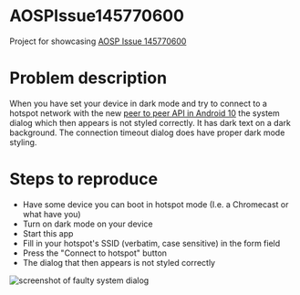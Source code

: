 # AOSPIssue145770600
Project for showcasing [AOSP Issue 145770600](https://issuetracker.google.com/issues/145770600)

# Problem description
When you have set your device in dark mode and try to connect to a hotspot network with the new 
[peer to peer API in Android 10](https://developer.android.com/guide/topics/connectivity/wifi-bootstrap)
the system dialog which then appears is not styled correctly. It has dark text on a dark background.
The connection timeout dialog does have proper dark mode styling.

# Steps to reproduce
- Have some device you can boot in hotspot mode (I.e. a Chromecast or what have you)
- Turn on dark mode on your device
- Start this app
- Fill in your hotspot's SSID (verbatim, case sensitive) in the form field
- Press the "Connect to hotspot" button
- The dialog that then appears is not styled correctly

![screenshot of faulty system dialog](https://github.com/jpelgrim/AOSPIssue145770600/blob/master/faulty-system-dialog.png.png "Faulty system dialog")
